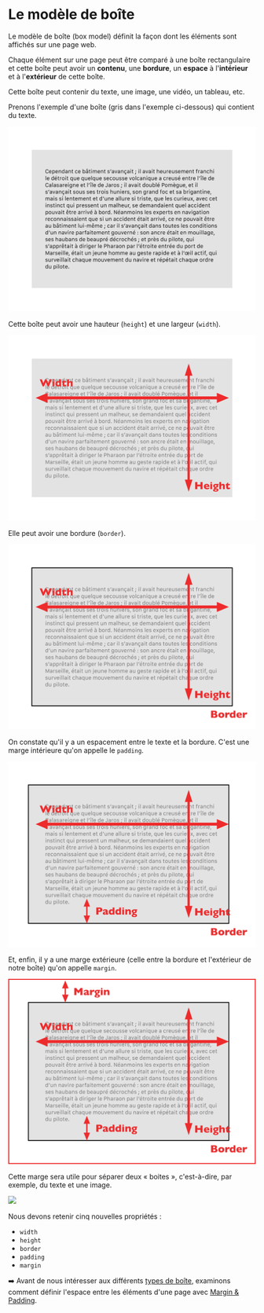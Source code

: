 
# Le modèle de boîte


Le modèle de boîte (box model) définit la façon dont les éléments sont affichés sur une page web.

Chaque élément sur une page peut être comparé à une boîte rectangulaire et cette boîte peut avoir un **contenu**, une **bordure**, un **espace** à l'**intérieur** et à l'**extérieur** de cette boîte.

Cette boîte peut contenir du texte, une image, une vidéo, un tableau, etc.

Prenons l'exemple d'une boîte (gris dans l'exemple ci-dessous) qui contient du texte.

![](https://github.com/YannHY/html-css-js/blob/main/Images/text-content.png)

Cette boîte peut avoir une hauteur (`height`) et une largeur (`width`).

![](https://github.com/YannHY/html-css-js/blob/main/Images/width-height.png)

Elle peut avoir une bordure (`border`).

![](https://github.com/YannHY/html-css-js/blob/main/Images/Bordure.png)

On constate qu'il y a un espacement entre le texte et la bordure. C'est une marge intérieure qu'on appelle le `padding`.

![](https://github.com/YannHY/html-css-js/blob/main/Images/Padding.png)

Et, enfin, il y a une marge extérieure (celle entre la bordure et l'extérieur de notre boîte) qu'on appelle `margin`.

![](https://github.com/YannHY/html-css-js/blob/main/Images/Margin.png)

Cette marge sera utile pour séparer deux « boites », c'est-à-dire, par exemple, du texte et une image.

![](https://github.com/YannHY/html-css-js/blob/main/Images/Margin.png/Deux-boites.png)

Nous devons retenir cinq nouvelles propriétés :

- `width`
- `height`
- `border`
- `padding`
- `margin`

➡️ Avant de nous intéresser aux différents [types de boîte](https://github.com/YannHY/html-css-js/blob/main/2.%20Deuxième%20partie/2.10%20Les%20types%20de%20boite.md), examinons comment définir l'espace entre les éléments d'une page avec [Margin & Padding](https://github.com/YannHY/html-css-js/blob/main/2.%20Deuxième%20partie/2.9%20Margin%20et%20padding.md).
